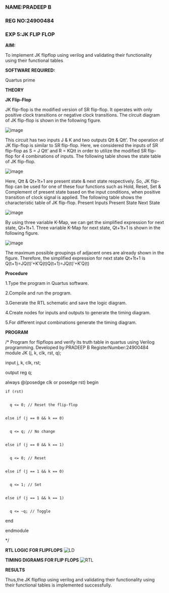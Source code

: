 ### NAME:PRADEEP B
### REG NO:24900484
### EXP 5:JK FLIP FLOP

**AIM:** 

To implement  JK flipflop using verilog and validating their functionality using their functional tables

**SOFTWARE REQUIRED:**

Quartus prime

**THEORY**

**JK Flip-Flop**

JK flip-flop is the modified version of SR flip-flop. It operates with only positive clock transitions or negative clock transitions. The circuit diagram of JK flip-flop is shown in the following figure.

![image](https://github.com/naavaneetha/JKFLIPFLOP-USING-IF-ELSE/assets/154305477/a649c30b-232b-4558-b188-fd6c09845180)


This circuit has two inputs J & K and two outputs Qtt & Qtt’. The operation of JK flip-flop is similar to SR flip-flop. Here, we considered the inputs of SR flip-flop as S = J Qtt’ and R = KQtt in order to utilize the modified SR flip-flop for 4 combinations of inputs. The following table shows the state table of JK flip-flop.

![image](https://github.com/naavaneetha/JKFLIPFLOP-USING-IF-ELSE/assets/154305477/c4360742-e8a8-4937-b089-c46c0433f9a3)

 
Here, Qtt & Qt+1t+1 are present state & next state respectively. So, JK flip-flop can be used for one of these four functions such as Hold, Reset, Set & Complement of present state based on the input conditions, when positive transition of clock signal is applied. The following table shows the characteristic table of JK flip-flop. Present Inputs Present State Next State
 
![image](https://github.com/naavaneetha/JKFLIPFLOP-USING-IF-ELSE/assets/154305477/6c275261-a6d5-4c37-a3a7-1e88ca11c4cd)

By using three variable K-Map, we can get the simplified expression for next state, Qt+1t+1. Three variable K-Map for next state, Qt+1t+1 is shown in the following figure.
 
![image](https://github.com/naavaneetha/JKFLIPFLOP-USING-IF-ELSE/assets/154305477/5174f41b-0ce0-4329-a372-6d1943ea6673)

The maximum possible groupings of adjacent ones are already shown in the figure. Therefore, the simplified expression for next state Qt+1t+1 is Q(t+1)=JQ(t)′+K′Q(t)Q(t+1)=JQ(t)′+K′Q(t)

**Procedure**

1.Type the program in Quartus software.

2.Compile and run the program.

3.Generate the RTL schematic and save the logic diagram.

4.Create nodes for inputs and outputs to generate the timing diagram.

5.For different input combinations generate the timing diagram.

**PROGRAM**

/* Program for flipflops and verify its truth table in quartus using Verilog programming. Developed by:PRADEEP B
RegisterNumber:24900484
module JK (j, k, clk, rst, q);


  input j, k, clk, rst;

  
  output reg q;

  
  always @(posedge clk or posedge rst) begin

  
    if (rst)

    
      q <= 0; // Reset the flip-flop

      
    else if (j == 0 && k == 0)

    
      q <= q; // No change

      
    else if (j == 0 && k == 1)

    
      q <= 0; // Reset

      
    else if (j == 1 && k == 0)

    
      q <= 1; // Set

      
    else if (j == 1 && k == 1)

    
      q <= ~q; // Toggle

      
  end

  endmodule



*/

**RTL LOGIC FOR FLIPFLOPS**
![LD](https://github.com/user-attachments/assets/4f926ccb-4098-4993-b36a-b7ba9e7db325)

**TIMING DIGRAMS FOR FLIP FLOPS**
![RTL](https://github.com/user-attachments/assets/64ac0a8c-854c-4d27-b07e-e4a3fc97fdbc)

**RESULTS**

Thus,the JK flipflop using verilog and validating their functionality using their functional tables is implemented successfully.




